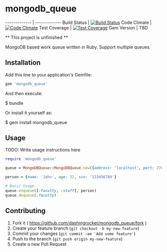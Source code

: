 mongodb_queue
=============

------------- | -------------
Build Status  | [![Build Status](https://travis-ci.org/dashingrocket/mongodb_queue.svg?branch=master)](https://travis-ci.org/dashingrocket/mongodb_queue)
Code Climate  | [![Code Climate](https://codeclimate.com/github/dashingrocket/mongodb_queue/badges/gpa.svg)](https://codeclimate.com/github/dashingrocket/mongodb_queue)
Test Coverage | [![Test Coverage](https://codeclimate.com/github/dashingrocket/mongodb_queue/badges/coverage.svg)](https://codeclimate.com/github/dashingrocket/mongodb_queue)
Gem Version   | TBD


** This project is unfinished **

MongoDB based work queue written in Ruby.  Support multiple queues.

## Installation

Add this line to your application's Gemfile:

```ruby
gem 'mongodb_queue'
```

And then execute:

$ bundle

Or install it yourself as:

$ gem install mongodb_queue

## Usage

TODO: Write usage instructions here

```ruby
require 'mongodb_queue'

queue = MongoDBQueue::MongoDBQueue.new({address: 'localhost', port: 27017, database: 'test-db', collection: 'test-queue'})

person = {name: 'John', age: 32, ssn: '123456789'}

# Basic Usage
queue.enqueue([:faculty, :staff], person)
queue.dequeue(:faculty)
```

## Contributing

1. Fork it ( https://github.com/dashingrocket/mongodb_queue/fork )
2. Create your feature branch (`git checkout -b my-new-feature`)
3. Commit your changes (`git commit -am 'Add some feature'`)
4. Push to the branch (`git push origin my-new-feature`)
5. Create a new Pull Request
